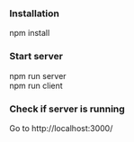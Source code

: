 ### Installation
npm install

### Start server
npm run server <br />
npm run client

### Check if server is running
Go to http://localhost:3000/
